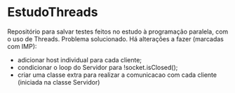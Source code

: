 # EstudoThreads

Repositório para salvar testes feitos no estudo à programação paralela, com o uso de Threads.
Problema solucionado. Há alterações a fazer (marcadas com IMP):
* adicionar host individual para cada cliente;
* condicionar o loop do Servidor para !socket.isClosed();
* criar uma classe extra para realizar a comunicacao com cada cliente (iniciada na classe Servidor)